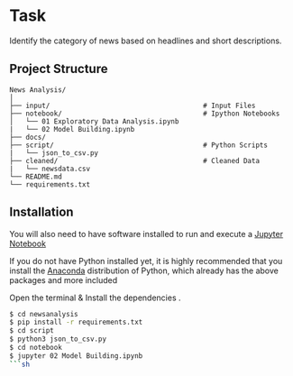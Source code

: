 # Task 
Identify the category of news based on headlines and short descriptions.

## Project Structure 

```
News Analysis/
│
├── input/                                      # Input Files 
├── notebook/                                   # Ipython Notebooks
│   └── 01 Exploratory Data Analysis.ipynb
|   └── 02 Model Building.ipynb
├── docs/                                                 
├── script/                                     # Python Scripts
|   └── json_to_csv.py
├── cleaned/                                    # Cleaned Data
|   └── newsdata.csv
└── README.md
└── requirements.txt
```

## Installation

You will also need to have software installed to run and execute a [Jupyter Notebook](http://ipython.org/notebook.html)

If you do not have Python installed yet, it is highly recommended that you install the [Anaconda](http://continuum.io/downloads) distribution of Python, which already has the above packages and more included

Open the terminal & Install the dependencies .

```sh
$ cd newsanalysis
$ pip install -r requirements.txt
$ cd script
$ python3 json_to_csv.py
$ cd notebook
$ jupyter 02 Model Building.ipynb
```sh

